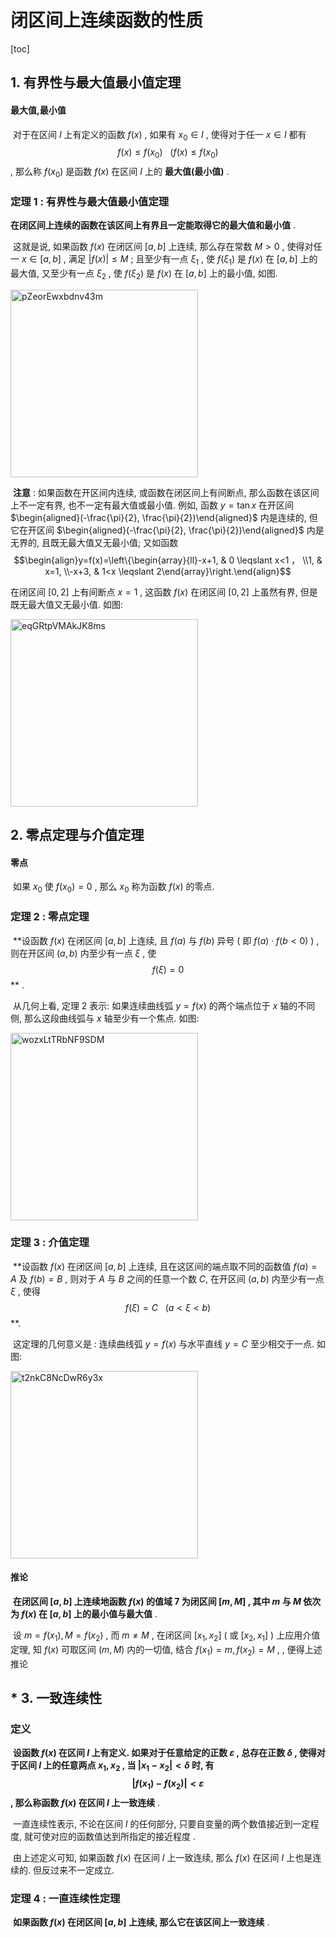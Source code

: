 # 闭区间上连续函数的性质



[toc]



## 1. 有界性与最大值最小值定理

#### 最大值,最小值

​	对于在区间 $I$ 上有定义的函数 $f(x)$ , 如果有 $x_0\in I$ , 使得对于任一 $x\in I$ 都有 $$f(x)\leq f(x_0)\ \ \ (f(x)\leq f(x_0)$$ , 那么称 $f(x_0)$ 是函数 $f(x)$ 在区间 $I$ 上的 **最大值(最小值)** .

### 定理 1 : 有界性与最大值最小值定理

​	**在闭区间上连续的函数在该区间上有界且一定能取得它的最大值和最小值** . 

​	这就是说, 如果函数 $f(x)$ 在闭区间 $[a, b]$ 上连续, 那么存在常数 $M>0$ , 使得对任一 $x\in [a, b]$ , 满足 $|f(x)|\leq M$ ; 且至少有一点 $\xi_1$ , 使 $f(\xi_1)$ 是 $f(x)$ 在 $[a, b]$ 上的最大值, 又至少有一点 $\xi_2$ , 使 $f(\xi_2)$ 是 $f(x)$ 在 $[a, b]$ 上的最小值, 如图.

<img src='https://i.loli.net/2020/11/30/pZeorEwxbdnv43m.png' alt='pZeorEwxbdnv43m' width="300px">

​	**注意** : 如果函数在开区间内连续, 或函数在闭区间上有间断点, 那么函数在该区间上不一定有界, 也不一定有最大值或最小值. 例如, 函数 $y=\tan x$ 在开区间 $\begin{aligned}(-\frac{\pi}{2}, \frac{\pi}{2})\end{aligned}$ 内是连续的, 但它在开区间 $\begin{aligned}(-\frac{\pi}{2}, \frac{\pi}{2})\end{aligned}$ 内是无界的, 且既无最大值又无最小值; 又如函数$$\begin{align}y=f(x)=\left\{\begin{array}{ll}-x+1, & 0 \leqslant x<1 ， \\1, & x=1, \\-x+3, & 1<x \leqslant 2\end{array}\right.\end{align}$$

在闭区间 $[0, 2]$ 上有间断点 $x=1$ , 这函数 $f(x)$ 在闭区间 $[0, 2]$ 上虽然有界, 但是既无最大值又无最小值. 如图:

<img src='https://i.loli.net/2020/11/30/eqGRtpVMAkJK8ms.png' alt='eqGRtpVMAkJK8ms' width="300px">



## 2. 零点定理与介值定理

#### 零点

​	如果 $x_0$ 使 $f(x_0)=0$ , 那么 $x_0$ 称为函数 $f(x)$ 的零点. 

### 定理 2 : 零点定理

​	**设函数 $f(x)$ 在闭区间 $[a, b]$ 上连续, 且 $f(a)$ 与 $f(b)$ 异号 ( 即 $f(a)\cdot f(b <0)$  ) , 则在开区间 $(a, b)$ 内至少有一点 $\xi$ , 使 $$f(\xi)=0$$  ** .

​	从几何上看, 定理 2 表示: 如果连续曲线弧 $y=f(x)$ 的两个端点位于 $x$ 轴的不同侧, 那么这段曲线弧与 $x$ 轴至少有一个焦点. 如图:

<img src='https://i.loli.net/2020/11/30/wozxLtTRbNF9SDM.png' alt='wozxLtTRbNF9SDM' width="300px">

### 定理 3 : 介值定理 

​	**设函数 $f(x)$ 在闭区间 $[a, b]$ 上连续, 且在这区间的端点取不同的函数值 $f(a)=A$ 及 $f(b)=B$ , 则对于 $A$ 与 $B$ 之间的任意一个数 $C$, 在开区间 $(a, b)$ 内至少有一点 $\xi$ , 使得 $$f(\xi)=C \ \ \ (a<\xi<b)$$  **.

​	这定理的几何意义是 : 连续曲线弧 $y=f(x)$ 与水平直线 $y=C$ 至少相交于一点. 如图: 

<img src='https://i.loli.net/2020/11/30/t2nkC8NcDwR6y3x.png' alt='t2nkC8NcDwR6y3x' width="300px">

#### 推论

​	**在闭区间 $[a, b]$ 上连续地函数 $f(x)$ 的值域 7 为闭区间 $[m, M]$ , 其中 $m$ 与 $M$ 依次为 $f(x)$ 在 $[a, b]$ 上的最小值与最大值** . 

​	设 $m=f(x_1), M=f(x_2)$ , 而 $m\neq M$ , 在闭区间 $[x_1, x_2]$ ( 或 $[x_2, x_1]$  ) 上应用介值定理, 知 $f(x)$ 可取区间 $(m, M)$ 内的一切值, 结合 $f(x_1)=m, f(x_2)=M$ , , 便得上述推论



## * 3. 一致连续性

### 定义 

​	**设函数 $f(x)$ 在区间 $I$ 上有定义. 如果对于任意给定的正数 $\varepsilon$ , 总存在正数 $\delta$ , 使得对于区间 $I$ 上的任意两点 $x_1, x_2$ , 当 $|x_1-x_2|<\delta$ 时, 有 $$|f(x_1)-f(x_2)|<\varepsilon$$ , 那么称函数 $f(x)$ 在区间 $I$ 上一致连续** .

​	一直连续性表示, 不论在区间 $I$ 的任何部分, 只要自变量的两个数值接近到一定程度, 就可使对应的函数值达到所指定的接近程度 . 

​	由上述定义可知, 如果函数 $f(x)$ 在区间 $I$ 上一致连续, 那么 $f(x)$ 在区间 $I$ 上也是连续的. 但反过来不一定成立. 

### 定理 4 : 一直连续性定理 

​	**如果函数 $f(x)$ 在闭区间 $[a, b]$ 上连续, 那么它在该区间上一致连续** . 



